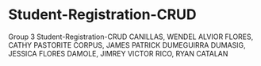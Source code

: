 # Student-Registration-CRUD
Group 3 Student-Registration-CRUD  CANILLAS, WENDEL ALVIOR FLORES, CATHY PASTORITE CORPUS, JAMES PATRICK DUMEGUIRRA DUMASIG, JESSICA FLORES DAMOLE, JIMREY VICTOR RICO, RYAN CATALAN
